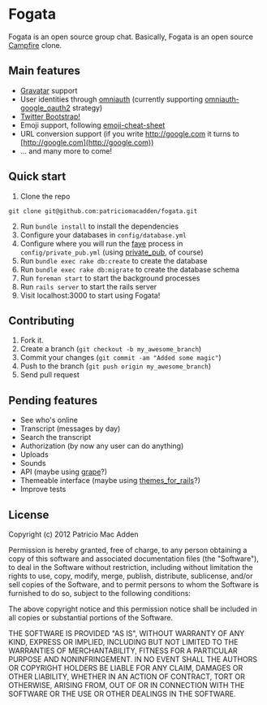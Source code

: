 # Fogata

Fogata is an open source group chat. Basically, Fogata is an open source [Campfire](http://campfirenow.com/) clone.

## Main features

* [Gravatar](http://gravatar.com/) support
* User identities through [omniauth](https://github.com/intridea/omniauth) (currently supporting [omniauth-google_oauth2](https://github.com/zquestz/omniauth-google-oauth2) strategy)
* [Twitter Bootstrap!](https://github.com/twitter/bootstrap)
* Emoji support, following [emoji-cheat-sheet](http://www.emoji-cheat-sheet.com/)
* URL conversion support (if you write http://google.com it turns to [http://google.com](http://google.com))
* ... and many more to come!

## Quick start

1. Clone the repo
```
git clone git@github.com:patriciomacadden/fogata.git
```
2. Run `bundle install` to install the dependencies
3. Configure your databases in `config/database.yml`
4. Configure where you will run the [faye](https://github.com/faye/faye) process in `config/private_pub.yml` (using [private_pub](https://github.com/ryanb/private_pub), of course)
5. Run `bundle exec rake db:create` to create the database
6. Run `bundle exec rake db:migrate` to create the database schema
7. Run `foreman start` to start the background processes
8. Run `rails server` to start the rails server
9. Visit localhost:3000 to start using Fogata!

## Contributing

1. Fork it.
2. Create a branch (`git checkout -b my_awesome_branch`)
3. Commit your changes (`git commit -am "Added some magic"`)
4. Push to the branch (`git push origin my_awesome_branch`)
5. Send pull request

## Pending features

* See who's online
* Transcript (messages by day)
* Search the transcript
* Authorization (by now any user can do anything)
* Uploads
* Sounds
* API (maybe using [grape](https://github.com/intridea/grape)?)
* Themeable interface (maybe using [themes_for_rails](https://github.com/lucasefe/themes_for_rails)?)
* Improve tests

## License

Copyright (c) 2012 Patricio Mac Adden

Permission is hereby granted, free of charge, to any person obtaining a copy of this software and associated documentation files (the "Software"), to deal in the Software without restriction, including without limitation the rights to use, copy, modify, merge, publish, distribute, sublicense, and/or sell copies of the Software, and to permit persons to whom the Software is furnished to do so, subject to the following conditions:

The above copyright notice and this permission notice shall be included in all copies or substantial portions of the Software.

THE SOFTWARE IS PROVIDED "AS IS", WITHOUT WARRANTY OF ANY KIND, EXPRESS OR IMPLIED, INCLUDING BUT NOT LIMITED TO THE WARRANTIES OF MERCHANTABILITY, FITNESS FOR A PARTICULAR PURPOSE AND NONINFRINGEMENT. IN NO EVENT SHALL THE AUTHORS OR COPYRIGHT HOLDERS BE LIABLE FOR ANY CLAIM, DAMAGES OR OTHER LIABILITY, WHETHER IN AN ACTION OF CONTRACT, TORT OR OTHERWISE, ARISING FROM, OUT OF OR IN CONNECTION WITH THE SOFTWARE OR THE USE OR OTHER DEALINGS IN THE SOFTWARE.

